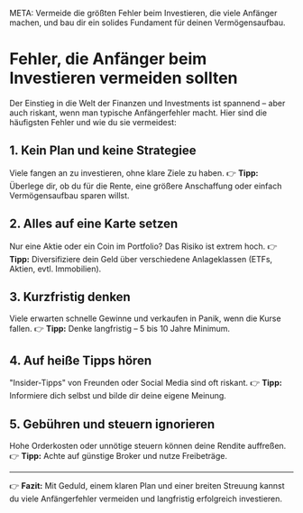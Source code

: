 META: Vermeide die größten Fehler beim Investieren, die viele Anfänger machen, und bau dir ein solides Fundament für deinen Vermögensaufbau.

# Fehler, die Anfänger beim Investieren vermeiden sollten

Der Einstieg in die Welt der Finanzen und Investments ist spannend – aber auch riskant, wenn man typische Anfängerfehler macht. Hier sind die häufigsten Fehler und wie du sie vermeidest:

## 1. Kein Plan und keine Strategiee
Viele fangen an zu investieren, ohne klare Ziele zu haben. 
👉 **Tipp:** Überlege dir, ob du für die Rente, eine größere Anschaffung oder einfach Vermögensaufbau sparen willst.

## 2. Alles auf eine Karte setzen
Nur eine Aktie oder ein Coin im Portfolio? Das Risiko ist extrem hoch. 
👉 **Tipp:** Diversifiziere dein Geld über verschiedene Anlageklassen (ETFs, Aktien, evtl. Immobilien).

## 3. Kurzfristig denken
Viele erwarten schnelle Gewinne und verkaufen in Panik, wenn die Kurse fallen. 
👉 **Tipp:** Denke langfristig – 5 bis 10 Jahre Minimum.

## 4. Auf heiße Tipps hören
"Insider-Tipps" von Freunden oder Social Media sind oft riskant. 
👉 **Tipp:** Informiere dich selbst und bilde dir deine eigene Meinung.

## 5. Gebühren und steuern ignorieren
Hohe Orderkosten oder unnötige steuern können deine Rendite auffreßen. 
👉 **Tipp:** Achte auf günstige Broker und nutze Freibeträge.

---

👉 **Fazit:** 
Mit Geduld, einem klaren Plan und einer breiten Streuung kannst du viele Anfängerfehler vermeiden und langfristig erfolgreich investieren.
